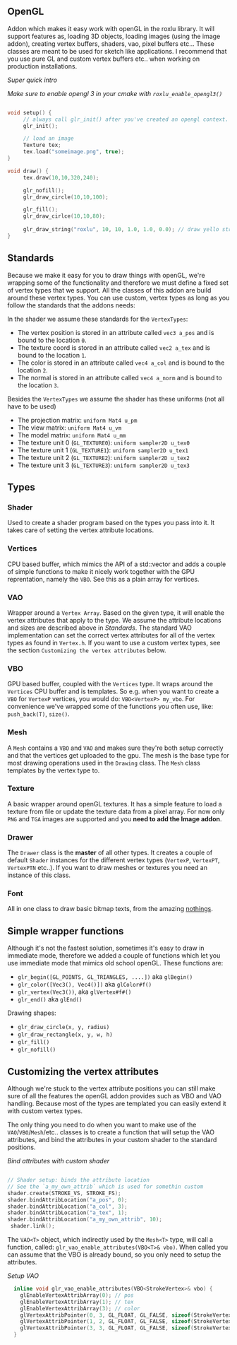 OpenGL
------

Addon which makes it easy work with openGL in the roxlu library. It will 
support features as, loading 3D objects, loading images (using the image addon),
creating vertex buffers, shaders, vao, pixel buffers etc...
These classes are meant to be used for sketch like applications. I recommend that
you use pure GL and custom vertex buffers etc.. when working on production installations.

_Super quick intro_

*Make sure to enable opengl 3 in your cmake with `roxlu_enable_opengl3()`* 

````c++

void setup() {
     // always call glr_init() after you've created an opengl context.
     glr_init();

     // load an image
     Texture tex;
     tex.load("someimage.png", true);
}

void draw() {
     tex.draw(10,10,320,240);

     glr_nofill();
     glr_draw_circle(10,10,100);

     glr_fill();
     glr_draw_cirlce(10,10,80);
     
     glr_draw_string("roxlu", 10, 10, 1.0, 1.0, 0.0); // draw yello string     
}
````


Standards
----------

Because we make it easy for you to draw things with openGL, we're wrapping some of the 
functionality and therefore we must define a fixed set of vertex types that we support.
All the classes of this addon are build around these vertex types.  You can use custom,
vertex types as long as you follow the standards that the addons needs:

In the shader we assume these standards for the `VertexTypes`:

 - The vertex position is stored in an attribute called `vec3 a_pos` and is bound to the location `0`.
 - The texture coord is stored in an attribute called `vec2 a_tex` and is bound to the location `1`.
 - The color is stored in an attribute called `vec4 a_col` and is bound to the location `2`.
 - The normal is stored in an attribute called `vec4 a_norm` and is bound to the location `3`.

Besides the `VertexTypes` we assume the shader has these uniforms (not all have to be used)

 - The projection matrix: `uniform Mat4 u_pm`  
 - The view matrix: `uniform Mat4 u_vm`  
 - The model matrix: `uniform Mat4 u_mm`  
 - The texture unit 0 (`GL_TEXTURE0`): `uniform sampler2D u_tex0`  
 - The texture unit 1 (`GL_TEXTURE1`): `uniform sampler2D u_tex1`  
 - The texture unit 2 (`GL_TEXTURE2`): `uniform sampler2D u_tex2`  
 - The texture unit 3 (`GL_TEXTURE3`): `uniform sampler2D u_tex3`  


Types
-----

### Shader ###

Used to create a shader program based on the types you pass into it. It takes care of setting the
vertex attribute locations. 


### Vertices ###

CPU based buffer, which mimics the API of a std::vector and adds a couple of simple functions to 
make it nicely work together with the GPU reprentation, namely the `VBO`. See this as a plain 
array for vertices.


### VAO ###

Wrapper around a `Vertex Array`. Based on the given type, it will enable the vertex attributes
that apply to the type. We assume the attribute locations and sizes are described above in _Standards_.
The standard VAO implementation can set the correct vertex attributes for all of the vertex types as 
found in `Vertex.h`. If you want to use a custom vertex types, see the section `Customizing the vertex attributes`
below.


### VBO ###

GPU based buffer, coupled with the `Vertices` type. It wraps around the `Vertices` CPU buffer and is
templates. So e.g. when you want to create a `VBO` for `VertexP` vertices, you would do: `VBO<VertexP> my_vbo`.
For convenience we've wrapped some of the functions you often use, like: `push_back(T)`, `size()`.


### Mesh ###

A `Mesh` contains a `VBO` and `VAO` and makes sure they're both setup correctly and that the vertices
get uploaded to the gpu. The mesh is the base type for most drawing operations used in the `Drawing` class.
The `Mesh` class templates by the vertex type to.


### Texture ###

A basic wrapper around openGL textures. It has a simple feature to load a texture from file or update 
the texture data from a pixel array. For now only `PNG` and `TGA` images are supported and you **need
to add the Image addon**.

### Drawer ###

The `Drawer` class is the **master** of all other types. It creates a couple of default `Shader` 
instances for the different vertex types (`VertexP`, `VertexPT`, `VertexPTN` etc..). If you want 
to draw meshes or textures you need an instance of this class. 

### Font ###

All in one class to draw basic bitmap texts, from the amazing [nothings](http://www.nothings.org). 


Simple wrapper functions
------------------------

Although it's not the fastest solution, sometimes it's easy to draw in immediate mode, therefore we 
added a couple of functions which let you use immediate mode that mimics old school openGL. These functions
are:

- `glr_begin([GL_POINTS, GL_TRIANGLES, ....])`  aka `glBegin()`
- `glr_color([Vec3(), Vec4()])` aka `glColor#f()`
- `glr_vertex(Vec3())`, aka `glVertex#f#()`
- `glr_end()` aka `glEnd()`

Drawing shapes:

- `glr_draw_circle(x, y, radius)`
- `glr_draw_rectangle(x, y, w, h)`
- `glr_fill()`
- `glr_nofill()`


Customizing the vertex attributes
----------------------------------

Although we're stuck to the vertex attribute positions you can still make sure of 
all the features the openGL addon provides such as VBO and VAO handling. Because 
most of the types are templated you can easily extend it with custom vertex types.

The only thing you need to do when you want to make use of the `VAO`/`VBO`/`Mesh`/etc.. 
classes is to create a function that will setup the VAO attributes, and bind the 
attributes in your custom shader to the standard positions.

_Bind attributes with custom shader_

````c++

// Shader setup: binds the attribute location
// See the `a_my_own_attrib` which is used for somethin custom
shader.create(STROKE_VS, STROKE_FS);
shader.bindAttribLocation("a_pos", 0);
shader.bindAttribLocation("a_col", 3);
shader.bindAttribLocation("a_tex", 1);
shader.bindAttribLocation("a_my_own_attrib", 10);
 shader.link();

````

The `VAO<T>` object, which indirectly used by the `Mesh<T>` type, will call a function, 
called: `glr_vao_enable_attributes(VBO<T>& vbo)`. When called you can assume that the 
VBO is already bound, so you only need to setup the attributes.



_Setup VAO_

````c++
  inline void glr_vao_enable_attributes(VBO<StrokeVertex>& vbo) {
    glEnableVertexAttribArray(0); // pos
    glEnableVertexAttribArray(1); // tex
    glEnableVertexAttribArray(3); // color
    glVertexAttribPointer(0, 3, GL_FLOAT, GL_FALSE, sizeof(StrokeVertex), (GLvoid*)0); // pos
    glVertexAttribPointer(1, 2, GL_FLOAT, GL_FALSE, sizeof(StrokeVertex), (GLvoid*)8); // tex
    glVertexAttribPointer(3, 3, GL_FLOAT, GL_FALSE, sizeof(StrokeVertex), (GLvoid*)16); // col
  }

````

